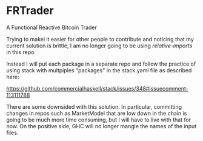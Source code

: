 # FRTrader
A Functional Reactive Bitcoin Trader

Trying to makei it easier for other people to contribute and noticing that my current solution is brittle, I am no longer going to be using *relative-imports* in this repo.

Instead I will put each package in a separate repo and follow the practice of using stack with multpiples "packages" in the stack.yaml file as described here:

https://github.com/commercialhaskell/stack/issues/348#issuecomment-113111788

There are some downsided with this solution. In particular, committing changes in repos such as MarketModel that are low down in the chain is going to be much more time consuming, but I will have to live with that for now. On the positive side, GHC will no longer mangle the names of the input files.
